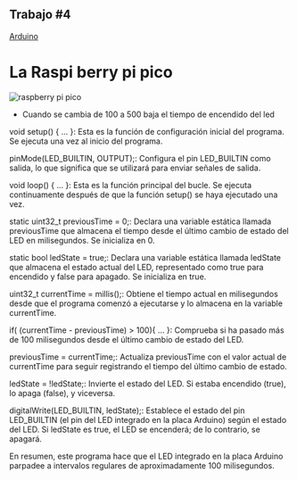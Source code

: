 ## Trabajo #4
[Arduino](https://github.com/Cristian171/Arduino)

# La Raspi berry pi pico
![raspberry pi pico](https://github.com/vera-perez-upb/sfi-estudiantes-202310-Cristian171/assets/72422960/240579e4-f81e-494d-a8d8-cc9fdf89d539)
- Cuando se cambia de 100 a 500 baja el tiempo de encendido del led


void setup() { ... }: Esta es la función de configuración inicial del programa. Se ejecuta una vez al inicio del programa.

pinMode(LED_BUILTIN, OUTPUT);: Configura el pin LED_BUILTIN como salida, lo que significa que se utilizará para enviar señales de salida.

void loop() { ... }: Esta es la función principal del bucle. Se ejecuta continuamente después de que la función setup() se haya ejecutado una vez.

static uint32_t previousTime = 0;: Declara una variable estática llamada previousTime que almacena el tiempo desde el último cambio de estado del LED en milisegundos. Se inicializa en 0.

static bool ledState = true;: Declara una variable estática llamada ledState que almacena el estado actual del LED, representado como true para encendido y false para apagado. Se inicializa en true.

uint32_t currentTime = millis();: Obtiene el tiempo actual en milisegundos desde que el programa comenzó a ejecutarse y lo almacena en la variable currentTime.

if( (currentTime - previousTime) > 100){ ... }: Comprueba si ha pasado más de 100 milisegundos desde el último cambio de estado del LED.

previousTime = currentTime;: Actualiza previousTime con el valor actual de currentTime para seguir registrando el tiempo del último cambio de estado.

ledState = !ledState;: Invierte el estado del LED. Si estaba encendido (true), lo apaga (false), y viceversa.

digitalWrite(LED_BUILTIN, ledState);: Establece el estado del pin LED_BUILTIN (el pin del LED integrado en la placa Arduino) según el estado del LED. Si ledState es true, el LED se encenderá; de lo contrario, se apagará.

En resumen, este programa hace que el LED integrado en la placa Arduino parpadee a intervalos regulares de aproximadamente 100 milisegundos.
